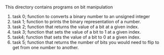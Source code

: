 This directory contains programs on bit manipulation
1. task 0; function to converts a binary number to an unsigned integer
2. task 1; function to  prints the binary representation of a number.
3. task 2; function that returns the value of a bit at a given index.
4. task 3; function that sets the value of a bit to 1 at a given index.
5. task4; function that sets the value of a bit to 0 at a given index.
6. task 5; function that returns the number of bits you would need to flip to get from one number to another.
